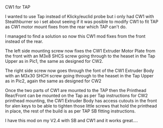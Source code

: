 CW1 for TAP

I wanted to use Tap instead of Klicky/euclid probe but i only had CW1 with Stealthburner so i set about seeing if it was posible to modify CW1 to fit TAP as CW1 motor mount fixes from the rear which TAP can't do.

I managed to find a solution so now this CW1 mod fixes from the front instead of the rear.

The left side mounting screw now fixes the CW1 Extruder Motor Plate from the front with an M3x8 SHCS screw going through to the heaset in the Tap Upper as in Pic1, the same as designed for CW2.

The right side screw now goes through the font of the CW1 Extruder Body with an M3x30 SHCH screw going through to the heaset in the Tap Upper as in Pic2, again the same as designed for CW2

Once the two parts of CW1 are mounted to the TAP then the Printhead Rear/Front can be mounted on the Tap as per Tap instructions for CW2 printhead mounting, the CW1 Extruder Body has access cutouts in the front for alen keys to be able to tighten those little screws that hold the printhead in place, the rest of the build is as per TAP SB fitting instructions.

I have this mod on my V2.4 with SB and CW1 and it works great....
